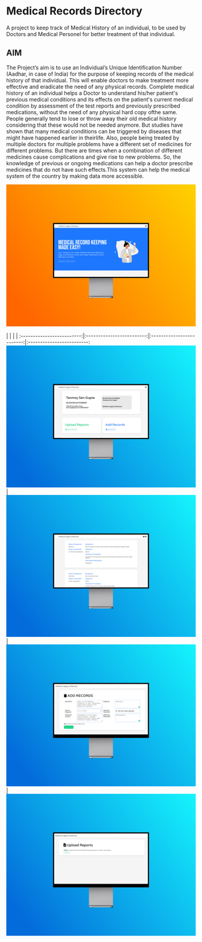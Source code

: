 # Medical Records Directory
A project to keep track of Medical History of an individual, to be used by Doctors and Medical Personel for better treatment of that individual.

## AIM ##
The Project’s aim is to use an Individual’s Unique Identification Number (Aadhar, in case of India) for  the  purpose  of  keeping  records  of  the  medical  history  of  that  individual.  This  will  enable doctors  to  make  treatment  more  effective  and  eradicate  the  need  of  any  physical  records. Complete  medical  history  of  an  individual  helps  a  Doctor  to  understand  his/her  patient's previous  medical  conditions  and  its  effects  on  the  patient's  current  medical  condition  by assessment of the test reports and previously prescribed medications, without the need of any physical hard copy ofthe same. People  generally  tend  to  lose  or  throw  away  their  old  medical  history  considering  that  these would not be needed anymore. But studies have shown that many medical conditions can be triggered by diseases that might have happened earlier in theirlife. Also, people being treated by multiple doctors for multiple problems have a different set of medicines for different problems. But  there  are  times  when  a  combination of  different  medicines  cause  complications  and  give rise to new problems. So, the knowledge of previous or ongoing medications can help a doctor prescribe medicines that do not have such effects.This system can help the medical system of the country by making data more accessible.

![mc](https://github.com/TanmoySG/MedicalRecordsDirectory/blob/master/Screenshots/MLD%20SC/smartmockups_kcn2wzcg.jpg)


 | | | |
:-------------------------:|:-------------------------:|:-------------------------:|:-------------------------:
![Blog-PC](https://github.com/TanmoySG/MedicalRecordsDirectory/blob/master/Screenshots/MLD%20SC/smartmockups_kcn2z5x3.jpg) | ![Blog-PC](https://github.com/TanmoySG/MedicalRecordsDirectory/blob/master/Screenshots/MLD%20SC/smartmockups_kcn30rce.jpg) | ![Blog-PC](https://github.com/TanmoySG/MedicalRecordsDirectory/blob/master/Screenshots/MLD%20SC/smartmockups_kcn32asu.jpg) | ![Blog-PC](https://github.com/TanmoySG/MedicalRecordsDirectory/blob/master/Screenshots/MLD%20SC/smartmockups_kcn33qli.jpg) 
